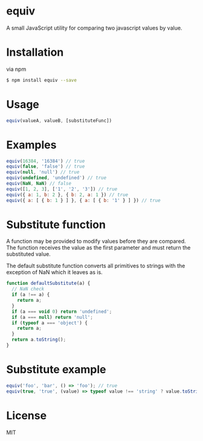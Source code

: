 # equiv

A small JavaScript utility for comparing two javascript values by value.

# Installation

via npm
```sh
$ npm install equiv --save
```

# Usage
```javascript
equiv(valueA, valueB, [substituteFunc])
```

# Examples
```javascript
equiv(16384, '16384') // true
equiv(false, 'false') // true
equiv(null, 'null') // true
equiv(undefined, 'undefined') // true
equiv(NaN, NaN) // false
equiv([1, 2, 3], ['1', '2', '3']) // true
equiv({ a: 1, b: 2 }, { b: 2, a: 1 }) // true
equiv({ a: [ { b: 1 } ] }, { a: [ { b: '1' } ] }) // true
```

# Substitute function

A function may be provided to modify values before they are compared.  The function receives the value as the first parameter and must return the substituted value.

The default substitute function converts all primitives to strings with the exception of NaN which it leaves as is.

```javascript
function defaultSubstitute(a) {
  // NaN check
  if (a !== a) {
    return a;
  }
  if (a === void 0) return 'undefined';
  if (a === null) return 'null';
  if (typeof a === 'object') {
    return a;
  }
  return a.toString();
}
```

# Substitute example

```javascript
equiv('foo', 'bar', () => 'foo'); // true
equiv(true, 'true', (value) => typeof value !== 'string' ? value.toString() : value); // true
```

# License
MIT
